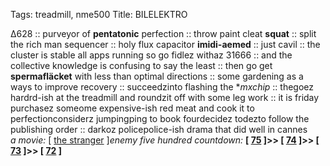 Tags: treadmill, nme500
Title: BILELEKTRO
  
∆628 :: purveyor of **pentatonic** perfection :: throw paint cleat **squat** :: split the rich man sequencer :: holy flux capacitor **imidi-aemed** :: just cavil :: the cluster is stable all apps running so go fidlez withaz 31666 :: and the collective knowledge is confusing to say the least :: then go get **spermafläcket** with less than optimal directions :: some gardening as a ways to improve recovery :: succeedzinto flashing the **mxchip* :: thegoez hardrd-ish at the treadmill and roundzit off with some leg work :: it is friday purchasez someome expensive-ish red meat and cook it to perfectionconsiderz jumpingping to book fourdecidez todezto follow the publishing order :: darkoz policepolice-ish drama that did well in cannes  
*a movie:* [ [the stranger](https://www.imdb.com/title/tt11897478/?ref_=nv_sr_srsg_0) ]_enemy five hundred countdown:_  **[ [75](https://www.allmusic.com/album/dookie-mw0000107965) ]>> [ [74](https://www.allmusic.com/album/illmatic-mw0000623739) ]>> [ [73](https://www.allmusic.com/album/bringing-it-all-back-home-mw0000193642) ]>> [ [72](https://www.allmusic.com/album/harvest-mw0000192539) ]**  

